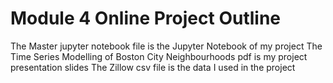 
# Module 4 Online Project Outline

The Master jupyter notebook file is the Jupyter Notebook of my project
The Time Series Modelling of Boston City Neighbourhoods pdf is my project presentation slides
The Zillow csv file is the data I used in the project 